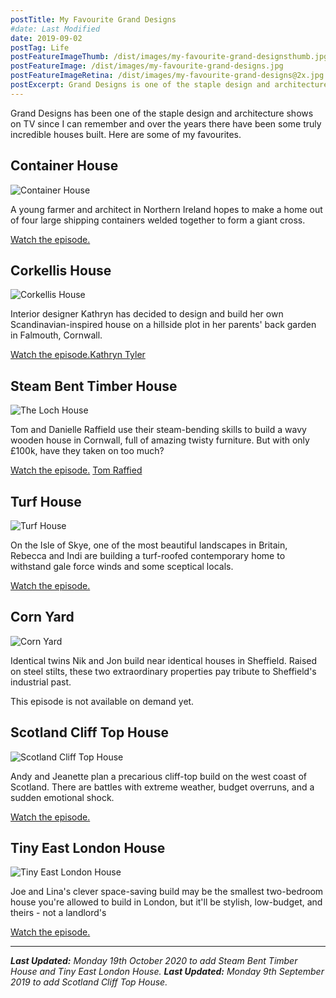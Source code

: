 ```yaml
---
postTitle: My Favourite Grand Designs
#date: Last Modified
date: 2019-09-02
postTag: Life
postFeatureImageThumb: /dist/images/my-favourite-grand-designsthumb.jpg
postFeatureImage: /dist/images/my-favourite-grand-designs.jpg
postFeatureImageRetina: /dist/images/my-favourite-grand-designs@2x.jpg
postExcerpt: Grand Designs is one of the staple design and architecture shows on TV and over the years there have been some truly incredible houses built. Here are some of my favourites.
---
```


Grand Designs has been one of the staple design and architecture shows on TV since I can remember and over the years there have been some truly incredible houses built. Here are some of my favourites.

## Container House

![Container House](/dist/images/container-house.jpg)

A young farmer and architect in Northern Ireland hopes to make a home out of four large shipping containers welded together to form a giant cross.

[Watch the episode.](https://www.channel4.com/programmes/grand-designs/on-demand/57386-006)

## Corkellis House

![Corkellis House](/dist/images/corkellis-house.jpg)

Interior designer Kathryn has decided to design and build her own Scandinavian-inspired house on a hillside plot in her parents' back garden in Falmouth, Cornwall.

[Watch the episode.](https://www.channel4.com/programmes/grand-designs/on-demand/46761-029)[Kathryn Tyler](http://www.linea-studio.co.uk/)

## Steam Bent Timber House

![The Loch House](/dist/images/steam-bent-timber-house.jpg)

Tom and Danielle Raffield use their steam-bending skills to build a wavy wooden house in Cornwall, full of amazing twisty furniture. But with only £100k, have they taken on too much?

[Watch the episode.](https://www.channel4.com/programmes/grand-designs/on-demand/57385-005) [Tom Raffied](https://www.tomraffield.com/) 

## Turf House

![Turf House](/dist/images/turf-house.jpg)

On the Isle of Skye, one of the most beautiful landscapes in Britain, Rebecca and Indi are building a turf-roofed contemporary home to withstand gale force winds and some sceptical locals.

[Watch the episode.](https://www.channel4.com/programmes/grand-designs/on-demand/49841-002)

## Corn Yard

![Corn Yard](/dist/images/corn-yard.jpg)

Identical twins Nik and Jon build near identical houses in Sheffield. Raised on steel stilts, these two extraordinary properties pay tribute to Sheffield's industrial past.

This episode is not available on demand yet.

## Scotland Cliff Top House

![Scotland Cliff Top House](/dist/images/cliff-top-house.jpg)

Andy and Jeanette plan a precarious cliff-top build on the west coast of Scotland. There are battles with extreme weather, budget overruns, and a sudden emotional shock.

[Watch the episode.](https://www.channel4.com/programmes/grand-designs/on-demand/65182-006)

## Tiny East London House

![Tiny East London House](/dist/images/tiny-east-london-house.jpg)

Joe and Lina's clever space-saving build may be the smallest two-bedroom house you're allowed to build in London, but it'll be stylish, low-budget, and theirs - not a landlord's

[Watch the episode.](https://www.channel4.com/programmes/grand-designs/on-demand/62456-006)

---

***Last Updated:** Monday 19th October 2020 to add Steam Bent Timber House and Tiny East London House.*
***Last Updated:** Monday 9th September 2019 to add Scotland Cliff Top House.*
